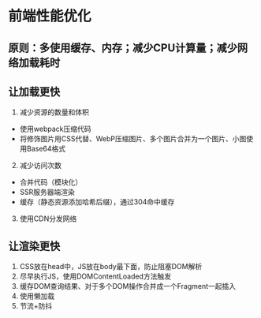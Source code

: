 # 前端性能优化
## 原则：多使用缓存、内存；减少CPU计算量；减少网络加载耗时
## 让加载更快
1. 减少资源的数量和体积
- 使用webpack压缩代码
- 将修饰图片用CSS代替、WebP压缩图片、多个图片合并为一个图片、小图使用Base64格式
2. 减少访问次数
- 合并代码（模块化）
- SSR服务器端渲染
- 缓存（静态资源添加哈希后缀），通过304命中缓存
3. 使用CDN分发网络
## 让渲染更快
1. CSS放在head中，JS放在body最下面，防止阻塞DOM解析
2. 尽早执行JS，使用DOMContentLoaded方法触发
3. 缓存DOM查询结果、对于多个DOM操作合并成一个Fragment一起插入
4. 使用懒加载
5. 节流+防抖
